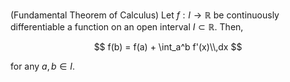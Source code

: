 (Fundamental Theorem of Calculus) Let $f: I \to \mathbb{R}$ be
continuously differentiable a function on an open interval
$I \subset \mathbb{R}$. Then,

$$
f(b) = f(a) + \int_a^b f'(x)\\,dx
$$

for any $a, b\in I$.
